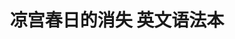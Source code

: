 ---
logo: images/other/凉宫春日的消失英文语法本.jpg
title: 凉宫春日的消失 英文语法本
subTitle: 暂无资源，如果你拥有该资源，可点击此处向我们提交反馈

category: 其他

hasResource: false
---